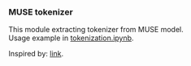 ### MUSE tokenizer
This module extracting tokenizer from MUSE model.<br>
Usage example in [tokenization.ipynb](../../examples/tokenization.ipynb).

Inspired by: [link](https://github.com/tensorflow/hub/issues/662).
